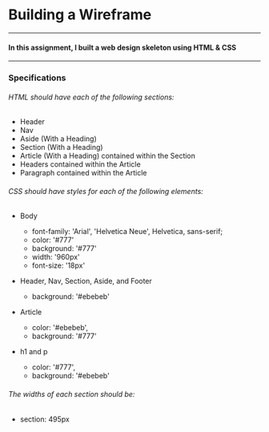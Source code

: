 # Building a Wireframe

***
#### In this assignment, I built a web design skeleton using **HTML** & **CSS**

***
### Specifications

###### HTML should have each of the following sections:

- Header
- Nav
- Aside (With a Heading)
- Section (With a Heading)
- Article (With a Heading) contained within the Section
- Headers contained within the Article
- Paragraph contained within the Article


###### CSS should have styles for each of the following elements:

- Body
  - font-family: 'Arial', 'Helvetica Neue', Helvetica, sans-serif;
  - color: '#777'
  - background: '#777'
  - width: '960px'
  - font-size: '18px'

- Header, Nav, Section, Aside, and Footer
  - background: '#ebebeb'

- Article
  - color: '#ebebeb',
  - background: '#777'

- h1 and p
  - color: '#777',
  - background: '#ebebeb'


###### The widths of each section should be:

- section: 495px